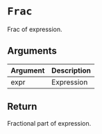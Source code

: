 # `Frac`

Frac of expression.

## Arguments

| Argument | Description |
| -------- | ----------- |
| expr     | Expression  |

## Return

Fractional part of expression.
